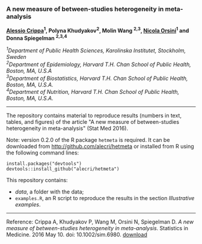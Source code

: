 ### A new measure of between-studies heterogeneity in meta-analysis

**[Alessio Crippa](http://alecri.github.io)<sup>1</sup>, Polyna Khudyakov<sup>2</sup>, Molin Wang <sup>2,3</sup>, [Nicola Orsini](http://nicolaorsini.altervista.org)<sup>1</sup> and Donna Spiegelman <sup>2,3,4</sup>**

_<sup>1</sup>Department of Public Health Sciences, Karolinska Institutet, Stockholm, Sweden  
<sup>2</sup>Department of Epidemiology, Harvard T.H. Chan School of Public Health, Boston, MA, U.S.A  
<sup>3</sup>Department of Biostatistics, Harvard T.H. Chan School of Public Health, Boston, MA, U.S.A.  
<sup>4</sup>Department of Nutrition, Harvard T.H. Chan School of Public Health, Boston, MA, U.S.A._

---

The repository contains material to reproduce results (numbers in text, tables, and figures) of the article "A new measure of between-studies heterogeneity in meta-analysis" (Stat Med 2016).

Note: version 0.2.0 of the R package `hetmeta` is required. It can be downloaded from http://github.com/alecri/hetmeta or installed from R using the following command lines:

    install.packages("devtools")
    devtools::install_github("alecri/hetmeta")

This repository contains:  
- *data*, a folder with the data;  
- `examples.R`, an R script to reproduce the results in the section *Illustrative examples*.

---

Reference: Crippa A, Khudyakov P, Wang M, Orsini N, Spiegelman D. _A new measure of between-studies heterogeneity in meta-analysis_. Statistics in Medicine. 2016 May 10. doi: 10.1002/sim.6980. [download](https://www.researchgate.net/publication/302910748_A_new_measure_of_between-studies_heterogeneity_in_meta-analysis)
